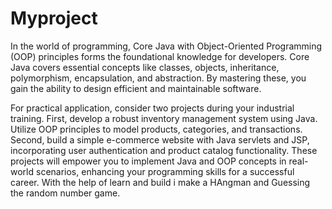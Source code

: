 # Myproject

In the world of programming, Core Java with Object-Oriented Programming (OOP) principles forms the foundational knowledge for developers. Core Java covers essential concepts like classes, objects, inheritance, polymorphism, encapsulation, and abstraction. By mastering these, you gain the ability to design efficient and maintainable software.

For practical application, consider two projects during your industrial training. First, develop a robust inventory management system using Java. Utilize OOP principles to model products, categories, and transactions. Second, build a simple e-commerce website with Java servlets and JSP, incorporating user authentication and product catalog functionality. These projects will empower you to implement Java and OOP concepts in real-world scenarios, enhancing your programming skills for a successful career.
With the help of learn and build i make a HAngman and Guessing the random number game.
